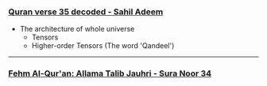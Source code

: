 ### [Quran verse 35 decoded - Sahil Adeem](https://www.youtube.com/watch?v=jWnSndnhJgo)
* The architecture of whole universe
  * Tensors
  * Higher-order Tensors (The word 'Qandeel')

***

### [Fehm Al-Qur'an: Allama Talib Jauhri - Sura Noor 34](https://www.youtube.com/watch?v=-1cwlX7ScqI)
